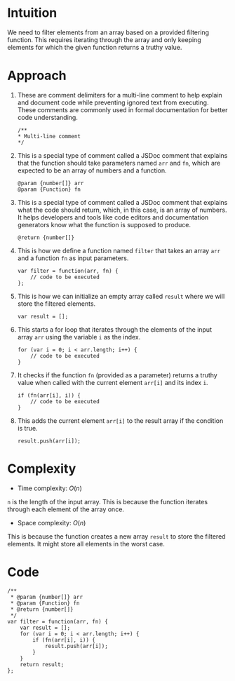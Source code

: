 # Intuition
<!-- Describe your first thoughts on how to solve this problem. -->
We need to filter elements from an array based on a provided filtering function. This requires iterating through the array and only keeping elements for which the given function returns a truthy value.

# Approach
<!-- Describe your approach to solving the problem. -->
1. These are comment delimiters for a multi-line comment to help explain and document code while preventing ignored text from executing. These comments are commonly used in formal documentation for better code understanding.

    ```
    /**
    * Multi-line comment
    */
    ```

2. This is a special type of comment called a JSDoc comment that explains that the function should take parameters named `arr` and `fn`, which are expected to be an array of numbers and a function.

    ```
    @param {number[]} arr
    @param {Function} fn
    ```

3. This is a special type of comment called a JSDoc comment that explains what the code should return, which, in this case, is an array of numbers. It helps developers and tools like code editors and documentation generators know what the function is supposed to produce.

    ```
    @return {number[]}
    ```

4. This is how we define a function named `filter` that takes an array `arr` and a function `fn` as input parameters.

    ```
    var filter = function(arr, fn) {
        // code to be executed
    };
    ```

5. This is how we can initialize an empty array called `result` where we will store the filtered elements.

    ```
    var result = [];
    ```

6. This starts a for loop that iterates through the elements of the input array `arr` using the variable `i` as the index.

    ```
    for (var i = 0; i < arr.length; i++) {
        // code to be executed
    }
    ```

7. It checks if the function `fn` (provided as a parameter) returns a truthy value when called with the current element `arr[i]` and its index `i`.

    ```
    if (fn(arr[i], i)) {
        // code to be executed
    }
    ```

8. This adds the current element `arr[i]` to the result array if the condition is true.

    ```
    result.push(arr[i]);
    ```

# Complexity
- Time complexity: $O(n)$
<!-- Add your time complexity here, e.g. $$O(n)$$ -->
`n` is the length of the input array. This is because the function iterates through each element of the array once.

- Space complexity: $O(n)$
<!-- Add your space complexity here, e.g. $$O(n)$$ -->
This is because the function creates a new array `result` to store the filtered elements. It might store all elements in the worst case.

# Code
```
/**
 * @param {number[]} arr
 * @param {Function} fn
 * @return {number[]}
 */
var filter = function(arr, fn) {
    var result = [];
    for (var i = 0; i < arr.length; i++) {
        if (fn(arr[i], i)) {
            result.push(arr[i]);
        }
    }
    return result;
};
```
